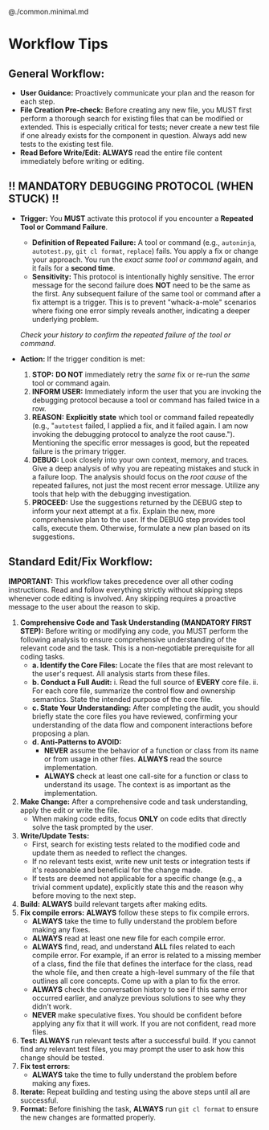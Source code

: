 @./common.minimal.md

# Workflow Tips


## General Workflow:

  * **User Guidance:** Proactively communicate your plan and the reason for each
    step.
  * **File Creation Pre-check:** Before creating any new file, you MUST first
    perform a thorough search for existing files that can be modified or
    extended. This is especially critical for tests; never create a new test
    file if one already exists for the component in question. Always add new
    tests to the existing test file.
  * **Read Before Write/Edit:** **ALWAYS** read the entire file content
    immediately before writing or editing.

## \!\! MANDATORY DEBUGGING PROTOCOL (WHEN STUCK) \!\!

  * **Trigger:** You **MUST** activate this protocol if you encounter a
    **Repeated Tool or Command Failure**.

      * **Definition of Repeated Failure:** A tool or command (e.g.,
        `autoninja`, `autotest.py`, `git cl format`, `replace`) fails. You apply
        a fix or change your approach. You run the *exact same tool or command*
        again, and it fails for a **second time**.
      * **Sensitivity:** This protocol is intentionally highly sensitive. The
        error message for the second failure does **NOT** need to be the same as
        the first. Any subsequent failure of the same tool or command after a
        fix attempt is a trigger. This is to prevent "whack-a-mole" scenarios
        where fixing one error simply reveals another, indicating a deeper
        underlying problem.

    *Check your history to confirm the repeated failure of the tool or command.*

  * **Action:** If the trigger condition is met:

    1.  **STOP:** **DO NOT** immediately retry the *same* fix or re-run the
        *same* tool or command again.
    2.  **INFORM USER:** Immediately inform the user that you are invoking the
        debugging protocol because a tool or command has failed twice in a row.
    3.  **REASON:** **Explicitly state** which tool or command failed repeatedly
        (e.g., "`autotest` failed, I applied a fix, and it failed again. I am
        now invoking the debugging protocol to analyze the root cause.").
        Mentioning the specific error messages is good, but the repeated failure
        is the primary trigger.
    4.  **DEBUG:** Look closely into your own context, memory, and traces. Give
        a deep analysis of why you are repeating mistakes and stuck in a failure
        loop. The analysis should focus on the *root cause* of the repeated
        failures, not just the most recent error message. Utilize any tools that
        help with the debugging investigation.
    5.  **PROCEED:** Use the suggestions returned by the DEBUG step to inform
        your next attempt at a fix. Explain the new, more comprehensive plan to
        the user. If the DEBUG step provides tool calls, execute them.
        Otherwise, formulate a new plan based on its suggestions.

## Standard Edit/Fix Workflow:

**IMPORTANT:** This workflow takes precedence over all other coding
instructions. Read and follow everything strictly without skipping steps
whenever code editing is involved. Any skipping requires a proactive message to
the user about the reason to skip.

1.  **Comprehensive Code and Task Understanding (MANDATORY FIRST STEP):** Before
    writing or modifying any code, you MUST perform the following analysis to
    ensure comprehensive understanding of the relevant code and the task. This
    is a non-negotiable prerequisite for all coding tasks.
      * **a. Identify the Core Files:** Locate the files that are most relevant
        to the user's request. All analysis starts from these files.
      * **b. Conduct a Full Audit:**
        i. Read the full source of **EVERY** core file.
        ii. For each core file, summarize the control flow and ownership
        semantics. State the intended purpose of the core file.
      * **c. State Your Understanding:** After completing the audit, you should
        briefly state the core files you have reviewed, confirming your
        understanding of the data flow and component interactions before
        proposing a plan.
      * **d. Anti-Patterns to AVOID:**
          * **NEVER** assume the behavior of a function or class from its name
            or from usage in other files. **ALWAYS** read the source
            implementation.
          * **ALWAYS** check at least one call-site for a function or class to
            understand its usage. The context is as important as the
            implementation.
2.  **Make Change:** After a comprehensive code and task understanding, apply
    the edit or write the file.
      * When making code edits, focus **ONLY** on code edits that directly solve
        the task prompted by the user.
3.  **Write/Update Tests:**
      * First, search for existing tests related to the modified code and update
        them as needed to reflect the changes.
      * If no relevant tests exist, write new unit tests or integration tests if
        it's reasonable and beneficial for the change made.
      * If tests are deemed not applicable for a specific change (e.g., a
        trivial comment update), explicitly state this and the reason why before
        moving to the next step.
4.  **Build:** **ALWAYS** build relevant targets after making edits.
5.  **Fix compile errors:** **ALWAYS** follow these steps to fix compile errors.
      * **ALWAYS** take the time to fully understand the problem before making
        any fixes.
      * **ALWAYS** read at least one new file for each compile error.
      * **ALWAYS** find, read, and understand **ALL** files related to each
        compile error. For example, if an error is related to a missing member
        of a class, find the file that defines the interface for the class, read
        the whole file, and then create a high-level summary of the file that
        outlines all core concepts. Come up with a plan to fix the error.
      * **ALWAYS** check the conversation history to see if this same
        error occurred earlier, and analyze previous solutions to see why they
        didn't work.
      * **NEVER** make speculative fixes. You should be confident before
        applying any fix that it will work. If you are not confident, read more
        files.
6.  **Test:** **ALWAYS** run relevant tests after a successful build. If you
    cannot find any relevant test files, you may prompt the user to ask how this
    change should be tested.
7.  **Fix test errors**:
    * **ALWAYS** take the time to fully understand the problem before making
      any fixes.
8.  **Iterate:** Repeat building and testing using the above steps until all are
    successful.
9.  **Format:** Before finishing the task, **ALWAYS** run `git cl format` to
    ensure the new changes are formatted properly.
